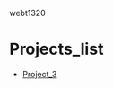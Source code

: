 webt1320

<h1>Projects_list</h1>

<ul>
   <li><a href="Project_3/index.html" target="_blank">Project_3</a></li>
 </ul>
    
    